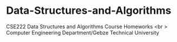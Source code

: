 # Data-Structures-and-Algorithms

CSE222 Data Structures and Algorithms Course Homeworks <br \>
Computer Engineering Department/Gebze Technical University 
